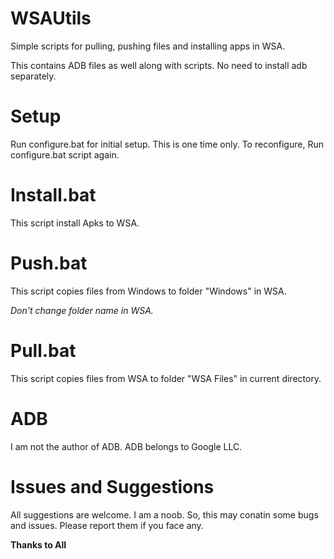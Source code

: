 # WSAUtils
Simple scripts for pulling, pushing files and installing apps in WSA.

This contains ADB files as well along with scripts.
No need to install adb separately.

# Setup
Run configure.bat for initial setup.
This is one time only.
To reconfigure, Run configure.bat script again.

# Install.bat

This script install Apks to WSA.

# Push.bat

This script copies files from Windows to folder "Windows" in WSA.

_Don't change folder name in WSA._

# Pull.bat

This script copies files from WSA to folder "WSA Files" in current directory.

# ADB

I am not the author of ADB.
ADB belongs to Google LLC.

# Issues and Suggestions

All suggestions are welcome.
I am a noob. So, this may conatin some bugs and issues. Please report them if you face any.

**Thanks to All**
